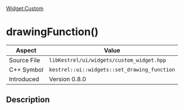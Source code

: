 [Widget.Custom](index)
# drawingFunction()
| Aspect | Value |
| --- | --- |
| Source File | `libKestrel/ui/widgets/custom_widget.hpp` |
| C++ Symbol | `kestrel::ui::widgets::set_drawing_function` |
| Introduced | Version 0.8.0 |
## Description

